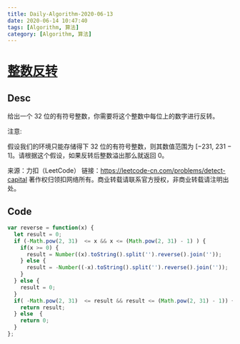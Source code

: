 ```yaml
---
title: Daily-Algorithm-2020-06-13
date: 2020-06-14 10:47:40
tags: [Algorithm, 算法]
category: [Algorithm, 算法]
---
```




#  [整数反转](https://leetcode-cn.com/problems/reverse-integer/)



## Desc 

给出一个 32 位的有符号整数，你需要将这个整数中每位上的数字进行反转。

注意:

假设我们的环境只能存储得下 32 位的有符号整数，则其数值范围为 [−231,  231 − 1]。请根据这个假设，如果反转后整数溢出那么就返回 0。

来源：力扣（LeetCode）
链接：https://leetcode-cn.com/problems/detect-capital
著作权归领扣网络所有。商业转载请联系官方授权，非商业转载请注明出处。



## Code



```js
var reverse = function(x) {
  let result = 0;
  if (-Math.pow(2, 31)  <= x && x <= (Math.pow(2, 31) - 1) ) {
    if(x >= 0) {
      result = Number((x).toString().split('').reverse().join(''));
    } else {
      result = -Number((-x).toString().split('').reverse().join(''));
    }
  } else {
    result = 0;
  }
  if( -Math.pow(2, 31)  <= result && result <= (Math.pow(2, 31) - 1)) {
    return result;
  } else  {
    return 0;
  }
};

```

